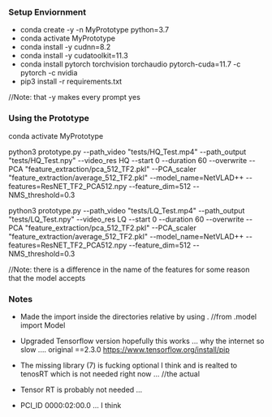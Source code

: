

### Setup Enviornment 
* conda create -y -n MyPrototype python=3.7
* conda activate MyPrototype
* conda install -y cudnn=8.2
* conda install -y cudatoolkit=11.3
* conda install pytorch torchvision torchaudio pytorch-cuda=11.7 -c pytorch -c nvidia
* pip3 install -r requirements.txt

//Note: that -y makes every prompt yes


### Using the Prototype

conda activate MyPrototype

python3 prototype.py --path_video "tests/HQ_Test.mp4" --path_output "tests/HQ_Test.npy" --video_res HQ --start 0 --duration 60 --overwrite --PCA "feature_extraction/pca_512_TF2.pkl" --PCA_scaler "feature_extraction/average_512_TF2.pkl" --model_name=NetVLAD++ --features=ResNET_TF2_PCA512.npy --feature_dim=512 --NMS_threshold=0.3

python3 prototype.py --path_video "tests/LQ_Test.mp4" --path_output "tests/LQ_Test.npy" --video_res LQ --start 0 --duration 60 --overwrite --PCA "feature_extraction/pca_512_TF2.pkl" --PCA_scaler "feature_extraction/average_512_TF2.pkl" --model_name=NetVLAD++ --features=ResNET_TF2_PCA512.npy --feature_dim=512 --NMS_threshold=0.3

//Note: there is a difference in the name of the features for some reason that the model accepts

### Notes

- Made the import inside the directories relative by using . 
    //from .model import Model

- Upgraded Tensorflow version hopefully this works ... why the internet so slow ....  original ==2.3.0 
    https://www.tensorflow.org/install/pip

- The missing library (7) is fucking optional I think and is realted to tenosRT which is not needed right now ... 
    //the actual 

- Tensor RT is probably not needed ...

- PCI_ID 0000:02:00.0 ... I think
